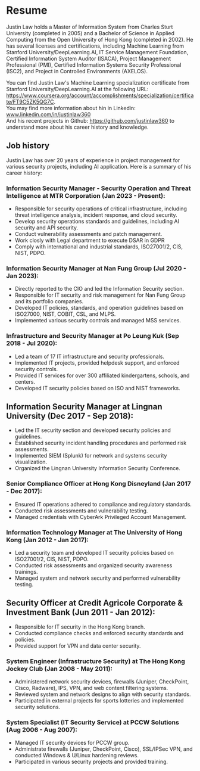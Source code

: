 # Resume

Justin Law holds a Master of Information System from Charles Sturt University (completed in 2005) and a Bachelor of Science in Applied Computing from the Open University of Hong Kong (completed in 2002). He has several licenses and certifications, including Machine Learning from Stanford University/DeepLearning.AI, IT Service Management Foundation, Certified Information System Auditor (ISACA), Project Management Professional (PMI), Certified Information Systems Security Professional (ISC2), and Project in Controlled Environments (AXELOS).

You can find Justin Law's Machine Learning specialization certificate from Stanford University/DeepLearning.AI at the following URL: https://www.coursera.org/account/accomplishments/specialization/certificate/FT9C5ZK5QG7C. <br>
You may find more information about hin in Linkedin: www.linkedin.com/in/justinlaw360 <br>
And his recent projects in Github: https://github.com/justinlaw360 to understand more about his career history and knowledge.

## Job history
Justin Law has over 20 years of experience in project management for various security projects, including AI application. Here is a summary of his career history:

### Information Security Manager - Security Operation and Threat Intelligence at MTR Corporation (Jan 2023 - Present):
* Responsible for security operations of critical infrastructure, including threat intelligence analysis, incident response, and cloud security.
* Develop security operations standards and guidelines, including AI security and API security.
* Conduct vulnerability assessments and patch management.
* Work closly with Legal department to execute DSAR in GDPR
* Comply with international and industrial standards, ISO27001/2, CIS, NIST, PDPO.
### Information Security Manager at Nan Fung Group (Jul 2020 - Jan 2023):
* Directly reported to the CIO and led the Information Security section.
* Responsible for IT security and risk management for Nan Fung Group and its portfolio companies.
* Developed IT policies, standards, and operation guidelines based on ISO27000, NIST, COBIT, CSL, and MLPS.
* Implemented various security controls and managed MSS services.
### Infrastructure and Security Manager at Po Leung Kuk (Sep 2018 - Jul 2020):
* Led a team of 17 IT infrastructure and security professionals.
* Implemented IT projects, provided helpdesk support, and enforced security controls.
* Provided IT services for over 300 affiliated kindergartens, schools, and centers.
* Developed IT security policies based on ISO and NIST frameworks.
## Information Security Manager at Lingnan University (Dec 2017 - Sep 2018):
* Led the IT security section and developed security policies and guidelines.
* Established security incident handling procedures and performed risk assessments.
* Implemented SIEM (Splunk) for network and systems security visualization.
* Organized the Lingnan University Information Security Conference.
### Senior Compliance Officer at Hong Kong Disneyland (Jan 2017 - Dec 2017):
* Ensured IT operations adhered to compliance and regulatory standards.
* Conducted risk assessments and vulnerability testing.
* Managed credentials with CyberArk Privileged Account Management.
### Information Technology Manager at The University of Hong Kong (Jan 2012 - Jan 2017):
* Led a security team and developed IT security policies based on ISO27001/2, CIS, NIST, PDPO.
* Conducted risk assessments and organized security awareness trainings.
* Managed system and network security and performed vulnerability testing.
## Security Officer at Credit Agricole Corporate & Investment Bank (Jun 2011 - Jan 2012):
* Responsible for IT security in the Hong Kong branch.
* Conducted compliance checks and enforced security standards and policies.
* Provided support for VPN and data center security.
### System Engineer (Infrastructure Security) at The Hong Kong Jockey Club (Jan 2008 - May 2011):
* Administered network security devices, firewalls (Juniper, CheckPoint, Cisco, Radware), IPS, VPN, and web content filtering systems.
* Reviewed system and network designs to align with security standards.
* Participated in external projects for sports lotteries and implemented security solutions.
### System Specialist (IT Security Service) at PCCW Solutions (Aug 2006 - Aug 2007):
* Managed IT security devices for PCCW group.
* Administrate firewalls (Juniper, CheckPoint, Cisco), SSL/IPSec VPN, and conducted Windows & U/Linux hardening reviews.
* Participated in various security projects and provided training.


